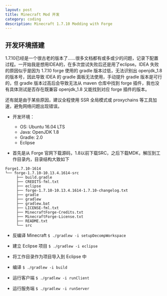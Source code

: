 ```yaml
---
layout: post
title: Minecraft Mod 开发
category: coding
description: Minecraft 1.7.10 Modding with Forge
---
```


## 开发环境搭建

1.7.10已经是一个很古老的版本了……很多文档都有或多或少的问题，记录下配置过程。一开始我是想用IDEA的，在多次尝试失败后还是用了eclipse。IDEA 失败的原因似乎是因为 1.7.10 forge 使用的 gradle 版本过低，无法识别出 openjdk_1.8 的版本号，因此导致 IDEA 的 gradle 面板无法使用，手动提升 gradle 版本是可行的，但 gradle 版本过高后会导致无法从 maven 仓库中找到 forge 插件，我也没有具体测试是否存在既兼容 openjdk_1.8 又能找到对应 forge 插件的版本。

还有就是由于某些原因，建议全程使用 SSR 全局模式或 proxychains 等工具加速，避免网络问题出现错误。

- 开发环境：
	- OS: Ubuntu 16.04 LTS
	- Java: OpenJDK 1.8
	- Gradle: 2.0
	- Eclipse

- 首先是从 Forge 官网下载源码，1.8以前下载SRC，之后下载MDK，解压到工作目录内，目录结构大致如下
```
Forge1.7.10-1614
└── forge-1.7.10-10.13.4.1614-src
     ├── build.gradle
     ├── CREDITS-fml.txt
     ├── eclipse
     ├── forge-1.7.10-10.13.4.1614-1.7.10-changelog.txt
     ├── gradle
     ├── gradlew
     ├── gradlew.bat
     ├── LICENSE-fml.txt
     ├── MinecraftForge-Credits.txt
     ├── MinecraftForge-License.txt
     ├── README.txt
     └── src
```

- 反编译 Minecraft `$ ./gradlew -i setupDecompWorkspace`

- 建立 Eclipse 项目 `$ ./gradlew -i eclipse`

- 将工作目录作为项目导入到 Eclipse 中

- 编译 `$ ./gradlew -i build`

- 运行客户端 `$ ./gradlew -i runClient`

- 运行服务端 `$ ./gradlew -i runServer`